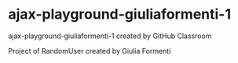 # ajax-playground-giuliaformenti-1
ajax-playground-giuliaformenti-1 created by GitHub Classroom

Project of RandomUser created by Giulia Formenti
